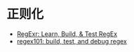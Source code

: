 # 正则化

* [RegExr: Learn, Build, &amp; Test RegEx](https://regexr.com/)
* [regex101: build, test, and debug regex](https://regex101.com/)
